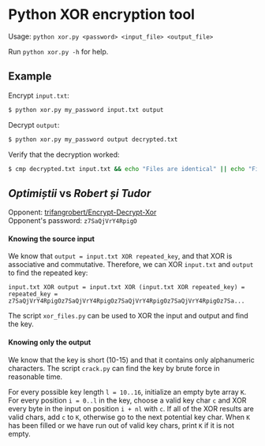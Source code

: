 # Python XOR encryption tool

Usage: `python xor.py <password> <input_file> <output_file>`

Run `python xor.py -h` for help.

## Example
Encrypt `input.txt`:

```bash
$ python xor.py my_password input.txt output
```

Decrypt `output`:

```bash
$ python xor.py my_password output decrypted.txt
```

Verify that the decryption worked:

```bash
$ cmp decrypted.txt input.txt && echo "Files are identical" || echo "Files are different"
```

## *Optimiștii* vs *Robert și Tudor*
Opponent:
[trifangrobert/Encrypt-Decrypt-Xor](https://github.com/trifangrobert/Encrypt-Decrypt-Xor)  
Opponent's password: `z7SaQjVrY4RpigO`

#### Knowing the source input
We know that `output = input.txt XOR repeated_key`, and that XOR is associative
and commutative. Therefore, we can XOR `input.txt` and `output` to find the
repeated key:

    input.txt XOR output = input.txt XOR (input.txt XOR repeated_key) = repeated_key = z7SaQjVrY4RpigOz7SaQjVrY4RpigOz7SaQjVrY4RpigOz7SaQjVrY4RpigOz7Sa...

The script `xor_files.py` can be used to XOR the input and output and find the key.

#### Knowing only the output
We know that the key is short (10-15) and that it contains only alphanumeric
characters. The script `crack.py` can find the key by brute force in reasonable time.

For every possible key length `l = 10..16`, initialize an empty byte array `K`.
For every position `i = 0..l` in the key, choose a valid key char `c` and XOR
every byte in the input on position `i + nl` with `c`. If all of the XOR
results are valid chars, add `c` to `K`, otherwise go to the next potential key
char. When `K` has been filled or we have run out of valid key chars, print `K`
if it is not empty.
